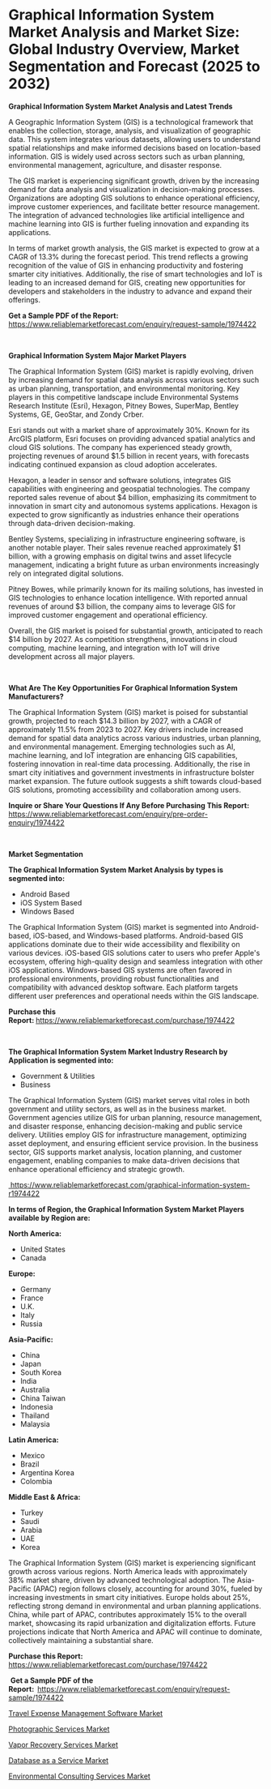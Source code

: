 <p><h1>Graphical Information System Market Analysis and Market Size: Global Industry Overview, Market Segmentation and Forecast (2025 to 2032)</h1></p><p><strong>Graphical Information System Market Analysis and Latest Trends</strong></p>
<p><p>A Geographic Information System (GIS) is a technological framework that enables the collection, storage, analysis, and visualization of geographic data. This system integrates various datasets, allowing users to understand spatial relationships and make informed decisions based on location-based information. GIS is widely used across sectors such as urban planning, environmental management, agriculture, and disaster response.</p><p>The GIS market is experiencing significant growth, driven by the increasing demand for data analysis and visualization in decision-making processes. Organizations are adopting GIS solutions to enhance operational efficiency, improve customer experiences, and facilitate better resource management. The integration of advanced technologies like artificial intelligence and machine learning into GIS is further fueling innovation and expanding its applications.</p><p>In terms of market growth analysis, the GIS market is expected to grow at a CAGR of 13.3% during the forecast period. This trend reflects a growing recognition of the value of GIS in enhancing productivity and fostering smarter city initiatives. Additionally, the rise of smart technologies and IoT is leading to an increased demand for GIS, creating new opportunities for developers and stakeholders in the industry to advance and expand their offerings.</p></p>
<p><strong>Get a Sample PDF of the Report:&nbsp;</strong> <a href="https://www.reliablemarketforecast.com/enquiry/request-sample/1974422?utm_campaign=1105&utm_medium=2&utm_source=Github&utm_content=ia&utm_term=10032025&utm_id=graphical-information-system">https://www.reliablemarketforecast.com/enquiry/request-sample/1974422</a></p>
<p>&nbsp;</p>
<p><strong>Graphical Information System Major Market Players</strong></p>
<p><p>The Graphical Information System (GIS) market is rapidly evolving, driven by increasing demand for spatial data analysis across various sectors such as urban planning, transportation, and environmental monitoring. Key players in this competitive landscape include Environmental Systems Research Institute (Esri), Hexagon, Pitney Bowes, SuperMap, Bentley Systems, GE, GeoStar, and Zondy Crber.</p><p>Esri stands out with a market share of approximately 30%. Known for its ArcGIS platform, Esri focuses on providing advanced spatial analytics and cloud GIS solutions. The company has experienced steady growth, projecting revenues of around $1.5 billion in recent years, with forecasts indicating continued expansion as cloud adoption accelerates.</p><p>Hexagon, a leader in sensor and software solutions, integrates GIS capabilities with engineering and geospatial technologies. The company reported sales revenue of about $4 billion, emphasizing its commitment to innovation in smart city and autonomous systems applications. Hexagon is expected to grow significantly as industries enhance their operations through data-driven decision-making.</p><p>Bentley Systems, specializing in infrastructure engineering software, is another notable player. Their sales revenue reached approximately $1 billion, with a growing emphasis on digital twins and asset lifecycle management, indicating a bright future as urban environments increasingly rely on integrated digital solutions.</p><p>Pitney Bowes, while primarily known for its mailing solutions, has invested in GIS technologies to enhance location intelligence. With reported annual revenues of around $3 billion, the company aims to leverage GIS for improved customer engagement and operational efficiency.</p><p>Overall, the GIS market is poised for substantial growth, anticipated to reach $14 billion by 2027. As competition strengthens, innovations in cloud computing, machine learning, and integration with IoT will drive development across all major players.</p></p>
<p>&nbsp;</p>
<p><strong>What Are The Key Opportunities For Graphical Information System Manufacturers?</strong></p>
<p><p>The Graphical Information System (GIS) market is poised for substantial growth, projected to reach $14.3 billion by 2027, with a CAGR of approximately 11.5% from 2023 to 2027. Key drivers include increased demand for spatial data analytics across various industries, urban planning, and environmental management. Emerging technologies such as AI, machine learning, and IoT integration are enhancing GIS capabilities, fostering innovation in real-time data processing. Additionally, the rise in smart city initiatives and government investments in infrastructure bolster market expansion. The future outlook suggests a shift towards cloud-based GIS solutions, promoting accessibility and collaboration among users.</p></p>
<p><strong>Inquire or Share Your Questions If Any Before Purchasing This Report:</strong> <a href="https://www.reliablemarketforecast.com/enquiry/pre-order-enquiry/1974422?utm_campaign=1105&utm_medium=2&utm_source=Github&utm_content=ia&utm_term=10032025&utm_id=graphical-information-system">https://www.reliablemarketforecast.com/enquiry/pre-order-enquiry/1974422</a></p>
<p>&nbsp;</p>
<p><strong>Market Segmentation</strong></p>
<p><strong>The Graphical Information System Market Analysis by types is segmented into:</strong></p>
<p><ul><li>Android Based</li><li>iOS System Based</li><li>Windows Based</li></ul></p>
<p><p>The Graphical Information System (GIS) market is segmented into Android-based, iOS-based, and Windows-based platforms. Android-based GIS applications dominate due to their wide accessibility and flexibility on various devices. iOS-based GIS solutions cater to users who prefer Apple's ecosystem, offering high-quality design and seamless integration with other iOS applications. Windows-based GIS systems are often favored in professional environments, providing robust functionalities and compatibility with advanced desktop software. Each platform targets different user preferences and operational needs within the GIS landscape.</p></p>
<p><strong>Purchase this Report:&nbsp;</strong><a href="https://www.reliablemarketforecast.com/purchase/1974422?utm_campaign=1105&utm_medium=2&utm_source=Github&utm_content=ia&utm_term=10032025&utm_id=graphical-information-system">https://www.reliablemarketforecast.com/purchase/1974422</a></p>
<p>&nbsp;</p>
<p><strong>The Graphical Information System Market Industry Research by Application is segmented into:</strong></p>
<p><ul><li>Government & Utilities</li><li>Business</li></ul></p>
<p><p>The Graphical Information System (GIS) market serves vital roles in both government and utility sectors, as well as in the business market. Government agencies utilize GIS for urban planning, resource management, and disaster response, enhancing decision-making and public service delivery. Utilities employ GIS for infrastructure management, optimizing asset deployment, and ensuring efficient service provision. In the business sector, GIS supports market analysis, location planning, and customer engagement, enabling companies to make data-driven decisions that enhance operational efficiency and strategic growth.</p></p>
<p><a href="https://www.reliablemarketforecast.com/graphical-information-system-r1974422?utm_campaign=1105&utm_medium=2&utm_source=Github&utm_content=ia&utm_term=10032025&utm_id=graphical-information-system">&nbsp;https://www.reliablemarketforecast.com/graphical-information-system-r1974422</a></p>
<p><strong>In terms of Region, the Graphical Information System Market Players available by Region are:</strong></p>
<p>
    <p> <strong> North America: </strong>
        <ul>
            <li>United States</li>
            <li>Canada</li>
        </ul>
        </p> 
    <p> <strong> Europe: </strong>
        <ul>
            <li>Germany</li>
            <li>France</li>
            <li>U.K.</li>
            <li>Italy</li>
            <li>Russia</li>
        </ul>
        </p> 
    <p> <strong> Asia-Pacific: </strong>
        <ul>
            <li>China</li>
            <li>Japan</li>
            <li>South Korea</li>
            <li>India</li>
            <li>Australia</li>
            <li>China Taiwan</li>
            <li>Indonesia</li>
            <li>Thailand</li>
            <li>Malaysia</li>
        </ul>
        </p> 
    <p> <strong> Latin America: </strong>
        <ul>
            <li>Mexico</li>
            <li>Brazil</li>
            <li>Argentina Korea</li>
            <li>Colombia</li>
        </ul>
        </p> 
    <p> <strong> Middle East & Africa: </strong>
        <ul>
            <li>Turkey</li>
            <li>Saudi</li>
            <li>Arabia</li>
            <li>UAE</li>
            <li>Korea</li>
        </ul>
    </p>
    </p>
<p><p>The Graphical Information System (GIS) market is experiencing significant growth across various regions. North America leads with approximately 38% market share, driven by advanced technological adoption. The Asia-Pacific (APAC) region follows closely, accounting for around 30%, fueled by increasing investments in smart city initiatives. Europe holds about 25%, reflecting strong demand in environmental and urban planning applications. China, while part of APAC, contributes approximately 15% to the overall market, showcasing its rapid urbanization and digitalization efforts. Future projections indicate that North America and APAC will continue to dominate, collectively maintaining a substantial share.</p></p>
<p><strong>Purchase this Report: </strong><a href="https://www.reliablemarketforecast.com/purchase/1974422?utm_campaign=1105&utm_medium=2&utm_source=Github&utm_content=ia&utm_term=10032025&utm_id=graphical-information-system">https://www.reliablemarketforecast.com/purchase/1974422</a></p>
<p>&nbsp;<strong>Get a Sample PDF of the Report:&nbsp;&nbsp;</strong><a href="https://www.reliablemarketforecast.com/enquiry/request-sample/1974422?utm_campaign=1105&utm_medium=2&utm_source=Github&utm_content=ia&utm_term=10032025&utm_id=graphical-information-system">https://www.reliablemarketforecast.com/enquiry/request-sample/1974422</a></p>
<p><strong></strong></p>
<p><p><a href="https://github.com/owaysusing/Market-Research-Report-List-1/blob/main/travel-expense-management-software-market.md?utm_campaign=1105&utm_medium=2&utm_source=Github&utm_content=ia&utm_term=10032025&utm_id=graphical-information-system">Travel Expense Management Software Market</a></p><p><a href="https://github.com/monacaquddus/Market-Research-Report-List-1/blob/main/photographic-services-market.md?utm_campaign=1105&utm_medium=2&utm_source=Github&utm_content=ia&utm_term=10032025&utm_id=graphical-information-system">Photographic Services Market</a></p><p><a href="https://github.com/andulanick3/Market-Research-Report-List-1/blob/main/vapor-recovery-services-market.md?utm_campaign=1105&utm_medium=2&utm_source=Github&utm_content=ia&utm_term=10032025&utm_id=graphical-information-system">Vapor Recovery Services Market</a></p><p><a href="https://github.com/prosalinda88/Market-Research-Report-List-7/blob/main/database-as-a-service-market.md?utm_campaign=1105&utm_medium=2&utm_source=Github&utm_content=ia&utm_term=10032025&utm_id=graphical-information-system">Database as a Service Market</a></p><p><a href="https://github.com/mgapeak/Market-Research-Report-List-1/blob/main/environmental-consulting-services-market.md?utm_campaign=1105&utm_medium=2&utm_source=Github&utm_content=ia&utm_term=10032025&utm_id=graphical-information-system">Environmental Consulting Services Market</a></p></p>